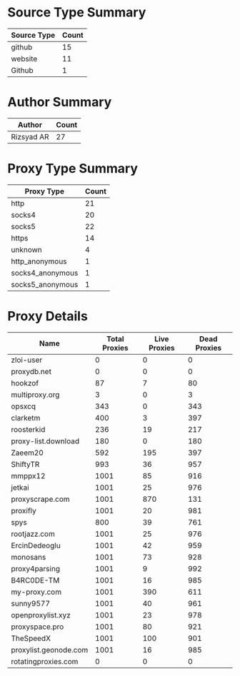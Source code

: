 # Source Type Summary

| Source Type | Count |
|-------------|-------|
| github | 15 |
| website | 11 |
| Github | 1 |


# Author Summary

| Author | Count |
|--------|-------|
| Rizsyad AR | 27 |


# Proxy Type Summary

| Proxy Type | Count |
|------------|-------|
| http | 21 |
| socks4 | 20 |
| socks5 | 22 |
| https | 14 |
| unknown | 4 |
| http_anonymous | 1 |
| socks4_anonymous | 1 |
| socks5_anonymous | 1 |


# Proxy Details

| Name | Total Proxies | Live Proxies | Dead Proxies |
|------|---------------|--------------|---------------|
| zloi-user | 0 | 0 | 0 |
| proxydb.net | 0 | 0 | 0 |
| hookzof | 87 | 7 | 80 |
| multiproxy.org | 3 | 0 | 3 |
| opsxcq | 343 | 0 | 343 |
| clarketm | 400 | 3 | 397 |
| roosterkid | 236 | 19 | 217 |
| proxy-list.download | 180 | 0 | 180 |
| Zaeem20 | 592 | 195 | 397 |
| ShiftyTR | 993 | 36 | 957 |
| mmppx12 | 1001 | 85 | 916 |
| jetkai | 1001 | 25 | 976 |
| proxyscrape.com | 1001 | 870 | 131 |
| proxifly | 1001 | 20 | 981 |
| spys | 800 | 39 | 761 |
| rootjazz.com | 1001 | 25 | 976 |
| ErcinDedeoglu | 1001 | 42 | 959 |
| monosans | 1001 | 73 | 928 |
| proxy4parsing | 1001 | 9 | 992 |
| B4RC0DE-TM | 1001 | 16 | 985 |
| my-proxy.com | 1001 | 390 | 611 |
| sunny9577 | 1001 | 40 | 961 |
| openproxylist.xyz | 1001 | 23 | 978 |
| proxyspace.pro | 1001 | 80 | 921 |
| TheSpeedX | 1001 | 100 | 901 |
| proxylist.geonode.com | 1001 | 16 | 985 |
| rotatingproxies.com | 0 | 0 | 0 |
